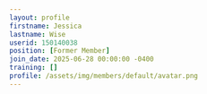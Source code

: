 ```yaml
---
layout: profile
firstname: Jessica
lastname: Wise
userid: 150140038
position: [Former Member]
join_date: 2025-06-28 00:00:00 -0400
training: []
profile: /assets/img/members/default/avatar.png
---
```

